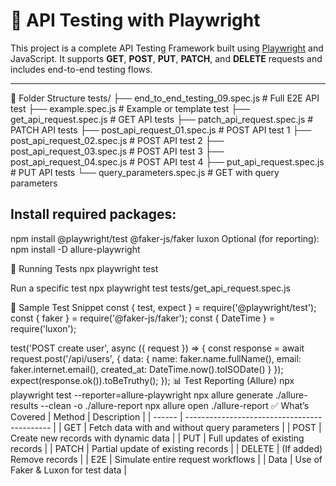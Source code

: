 # 🧪 API Testing with Playwright

This project is a complete API Testing Framework built using [Playwright](https://playwright.dev/) and JavaScript. It supports **GET**, **POST**, **PUT**, **PATCH**, and **DELETE** requests and includes end-to-end testing flows.

---
 📁 Folder Structure
 tests/
├── end_to_end_testing_09.spec.js     # Full E2E API test
├── example.spec.js                   # Example or template test
├── get_api_request.spec.js           # GET API tests
├── patch_api_request.spec.js         # PATCH API tests
├── post_api_request_01.spec.js       # POST API test 1
├── post_api_request_02.spec.js       # POST API test 2
├── post_api_request_03.spec.js       # POST API test 3
├── post_api_request_04.spec.js       # POST API test 4
├── put_api_request.spec.js           # PUT API tests
└── query_parameters.spec.js          # GET with query parameters



## Install required packages:
npm install @playwright/test @faker-js/faker luxon
Optional (for reporting):
npm install -D allure-playwright

🚀 Running Tests
npx playwright test

Run a specific test
npx playwright test tests/get_api_request.spec.js

🧪 Sample Test Snippet
const { test, expect } = require('@playwright/test');
const { faker } = require('@faker-js/faker');
const { DateTime } = require('luxon');

test('POST create user', async ({ request }) => {
  const response = await request.post('/api/users', {
    data: {
      name: faker.name.fullName(),
      email: faker.internet.email(),
      created_at: DateTime.now().toISODate()
    }
  });
  expect(response.ok()).toBeTruthy();
});
📊 Test Reporting (Allure)
npx playwright test --reporter=allure-playwright
npx allure generate ./allure-results --clean -o ./allure-report
npx allure open ./allure-report
✅ What’s Covered
| Method | Description                                  |
| ------ | -------------------------------------------- |
| GET    | Fetch data with and without query parameters |
| POST   | Create new records with dynamic data         |
| PUT    | Full updates of existing records             |
| PATCH  | Partial update of existing records           |
| DELETE | (If added) Remove records                    |
| E2E    | Simulate entire request workflows            |
| Data   | Use of Faker & Luxon for test data           |

